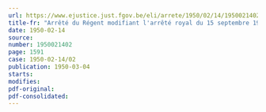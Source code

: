 ```yaml
---
url: https://www.ejustice.just.fgov.be/eli/arrete/1950/02/14/1950021402/justel
title-fr: "Arrêté du Régent modifiant l'arrêté royal du 15 septembre 1935 déterminant la procédure en matière de réparation des dommages résultant des faits de la guerre"
date: 1950-02-14
source:
number: 1950021402
page: 1591
case: 1950-02-14/02
publication: 1950-03-04
starts:
modifies:
pdf-original:
pdf-consolidated:
---
```


